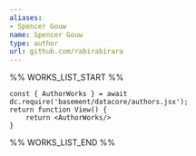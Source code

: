 ```yaml
---
aliases:
- Spencer Gouw
name: Spencer Gouw
type: author
url: github.com/rabirabirara
---
```



%% WORKS_LIST_START %%

```datacorejsx
const { AuthorWorks } = await dc.require('basement/datacore/authors.jsx');
return function View() {
    return <AuthorWorks/>
}
```
%% WORKS_LIST_END %%